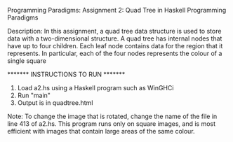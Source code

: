 Programming Paradigms: Assignment 2: Quad Tree in Haskell
Programming Paradigms

Description:
 In this assignment, a quad tree data structure is used to store data with 
 a two-dimensional structure. A quad tree has internal nodes that have up to
 four children. Each leaf node contains data for the region that it 
 represents. In particular, each of the four nodes represents the colour 
 of a single square

******* INSTRUCTIONS TO RUN *******

1) Load a2.hs using a Haskell program such as WinGHCi
2) Run "main"
3) Output is in quadtree.html

Note: To change the image that is rotated, change the name of the file in line 413 of a2.hs. This program runs only on square images, and is most efficient with images that contain large areas of the same colour.
